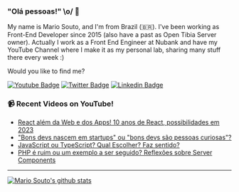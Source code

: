 ### "Olá pessoas!" \o/ 👋

My name is Mario Souto, and I'm from Brazil (🇧🇷). I've been working as Front-End Developer since 2015 (also have a past as Open Tibia Server owner). Actually I work as a Front End Engineer at Nubank and have my YouTube Channel where I make it as my personal lab, sharing many stuff there every week :)

Would you like to find me?

[![Youtube Badge](https://img.shields.io/badge/-Youtube-FF0000?style=flat-square&labelColor=FF0000&logo=youtube&logoColor=white&link=https://youtube.com/c/DevSoutinho)](https://youtube.com/c/DevSoutinho)
[![Twitter Badge](https://img.shields.io/badge/-Twitter-1ca0f1?style=flat-square&labelColor=1ca0f1&logo=twitter&logoColor=white&link=https://twitter.com/omariosouto)](https://twitter.com/omariosouto)
[![Linkedin Badge](https://img.shields.io/badge/-LinkedIn-blue?style=flat-square&logo=Linkedin&logoColor=white&link=https://www.linkedin.com/in/omariosouto)](https://www.linkedin.com/in/omariosouto)

### 📹 Recent Videos on YouTube!

<!-- YOUTUBE:START -->
- [React além da Web e dos Apps! 10 anos de React, possibilidades em 2023](https://www.youtube.com/watch?v=1lnKUrELeMA)
- [&quot;Bons devs nascem em startups&quot; ou &quot;bons devs são pessoas curiosas&quot;?](https://www.youtube.com/watch?v=BqQlBevWInw)
- [JavaScript ou TypeScript? Qual Escolher? Faz sentido?](https://www.youtube.com/watch?v=FL1N4AP_uQ4)
- [PHP é ruim ou um exemplo a ser seguido? Reflexões sobre Server Components](https://www.youtube.com/watch?v=0xs_pwxmEVk)
<!-- YOUTUBE:END -->

____


[![Mario Souto's github stats](https://github-readme-stats.vercel.app/api?username=omariosouto&theme=dark&show_icons=true&count_private=true)](https://github.com/omariosouto)
